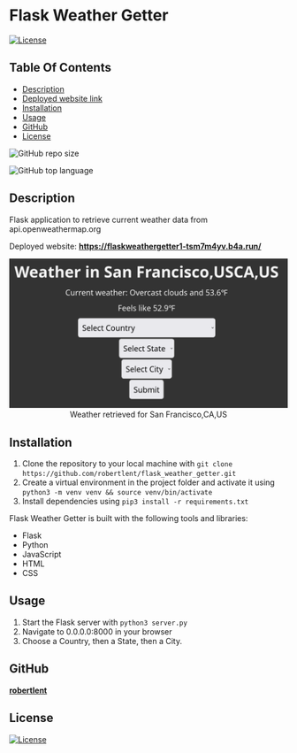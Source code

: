 # Flask Weather Getter

  [![License](https://img.shields.io/static/v1?label=License&message=GPL-3-0&color=blue&?style=plastic&logo=appveyor)](https://opensource.org/license/GPL-3-0)

## Table Of Contents

- [Description](#description)
- [Deployed website link](#deployedWebsite)
- [Installation](#installation)
- [Usage](#usage)
- [GitHub](#github)
- [License](#license)



![GitHub repo size](https://img.shields.io/github/repo-size/robertlent/flask_weather_getter?style=plastic)

  ![GitHub top language](https://img.shields.io/github/languages/top/robertlent/flask_weather_getter?style=plastic)


## Description

  Flask application to retrieve current weather data from api.openweathermap.org


<p>Deployed website: <strong><a href="https://flaskweathergetter1-tsm7m4yv.b4a.run/">https://flaskweathergetter1-tsm7m4yv.b4a.run/</a></strong>


<p align="center">
  <img alt="Weather for San Francisco,CA,US" [Screenshot] src="assets/images/screenshot.png"><br>
Weather retrieved for San Francisco,CA,US
</p>



## Installation

1. Clone the repository to your local machine with `git clone https://github.com/robertlent/flask_weather_getter.git`
2. Create a virtual environment in the project folder and activate it using `python3 -m venv venv && source venv/bin/activate`
3. Install dependencies using `pip3 install -r requirements.txt`


Flask Weather Getter is built with the following tools and libraries: <ul><li>Flask</li> <li>Python</li> <li>JavaScript</li> <li>HTML</li> <li>CSS</li></ul>


## Usage
 
1. Start the Flask server with `python3 server.py`
2. Navigate to 0.0.0.0:8000 in your browser
3. Choose a Country, then a State, then a City.



## GitHub

<a href="https://github.com/robertlent"><strong>robertlent</a></strong>


## License

[![License](https://img.shields.io/static/v1?label=License&message=GPL-3-0&color=blue&?style=plastic&logo=appveyor)](https://opensource.org/license/GPL-3-0)
